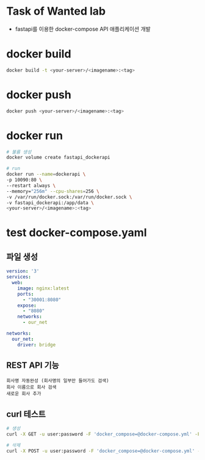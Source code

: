 # Task of Wanted lab
* fastapi를 이용한 docker-compose API 애플리케이션 개발

# docker build
```sh
docker build -t <your-server>/<imagename>:<tag>
```

# docker push
```sh
docker push <your-server>/<imagename>:<tag>
```

# docker run
```sh
# 불륨 생성
docker volume create fastapi_dockerapi

# run
docker run --name=dockerapi \
-p 10090:80 \
--restart always \
--memory="256m" --cpu-shares=256 \
-v /var/run/docker.sock:/var/run/docker.sock \
-v fastapi_dockerapi:/app/data \
<your-server>/<imagename>:<tag>
```

# test docker-compose.yaml
## 파일 생성
```yaml
version: '3'
services:
  web:
    image: nginx:latest
    ports:
      - "30001:8080"
    expose:
      - "8080"
    networks:
      - our_net

networks:
  our_net:
    driver: bridge
```

## REST API 기능
```
회사명 자동완성 (회사명의 일부만 들어가도 검색)
회사 이름으로 회사 검색 
새로운 회사 추가
```

## curl 테스트
```sh
# 생성
curl -X GET -u user:password -F 'docker_compose=@docker-compose.yml' -F 'repo_name="company-info"' <your-serverip>:<docker port>/{company_name}}

# 삭제
curl -X POST -u user:password -F 'docker_compose=@docker-compose.yml' -F 'repo_name="company-info"' <your-serverip>:<docker port>/create
```
